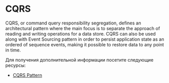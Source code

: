 # CQRS

CQRS, or command query responsibility segregation, defines an architectural pattern where the main focus is to separate the approach of reading and writing operations for a data store. CQRS can also be used along with Event Sourcing pattern in order to persist application state as an ordered of sequence events, making it possible to restore data to any point in time.

Для получения дополнительной информации посетите следующие ресурсы:

- [CQRS Pattern](https://docs.microsoft.com/en-us/azure/architecture/patterns/cqrs)
